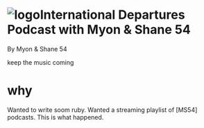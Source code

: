 ![logo](https://raw.github.com/gardenof/ms54/master/ms54.jpg)International Departures Podcast with Myon & Shane 54
====
By Myon & Shane 54


keep the music coming







why
===

Wanted to write soom ruby.
Wanted a streaming playlist of [MS54] podcasts.
This is what happened.
